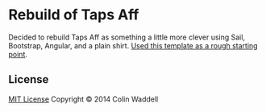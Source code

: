 # Rebuild of Taps Aff #

Decided to rebuild Taps Aff as something a little more clever using Sail, Bootstrap, Angular, and a plain shirt. [Used this template as a rough starting point](https://github.com/cgmartin/sailsjs-angularjs-bootstrap-example).

## License ##

[MIT License](http://cgm.mit-license.org/)  Copyright © 2014 Colin Waddell

